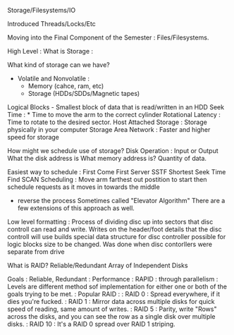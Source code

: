 Storage/Filesystems/IO

Introduced Threads/Locks/Etc

Moving into the Final Component of the Semester : Files/Filesystems.

High Level : What is Storage :

  What kind of storage can we have?
  * Volatile and Nonvolatile :
    * Memory (cahce, ram, etc)
    * Storage (HDDs/SDDs/Magnetic tapes)

  Logical Blocks - Smallest block of data that is read/written in an HDD
  Seek Time :
    * Time to move the arm to the correct cylinder
  Rotational Latency : Time to rotate to the desired sector.
  Host Attached Storage : Storage physically in your computer
  Storage Area Network : Faster and higher speed for storage

How might we schedule use of storage?
  Disk Operation : Input or Output
  What the disk address is
  What memory address is?
  Quantity of data.

Easiest way to schedule : First Come First Server
SSTF Shortest Seek Time Find
SCAN Scheduling : Move arm farthest out postition to start then schedule requests as it moves in towards the middle 
  * reverse the process
Sometimes called "Elevator Algorithm"
There are a few extensions of this approach as well.


Low level formatting :
  Process of dividing disc up into sectors that disc controll can read and write.
  Writes on the header/foot details that the disc controll will use
  builds special data structure for disc controller
  possible for logic blocks size to be changed.
Was done when disc contorllers were separate from drive


What is RAID?
Reliable/Redundant Array of Independent Disks

Goals : Reliable, Redundant
      : Performance : RAPID : through parallelism
      : Levels are different method sof implementation for either one or both of the goals trying to be met.
      : Popular RAID :
        : RAID 0  : Spread everywhere, if it dies you're fucked.
        : RAID 1  : Mirror data across multiple disks for quick speed of reading, same amount of writes.
        : RAID 5  : Parity, write "Rows" across the disks, and you can see the row as a single disk over multiple disks.
        : RAID 10 : It's a RAID 0 spread over RAID 1 striping.
        
